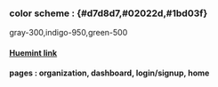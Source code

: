 ### color scheme : {#d7d8d7,#02022d,#1bd03f}
gray-300,indigo-950,green-500
#### [Huemint link](https://huemint.com/website-1/#palette=d7d8d7-02022d-1bd03f)
#### pages : organization, dashboard, login/signup, home
